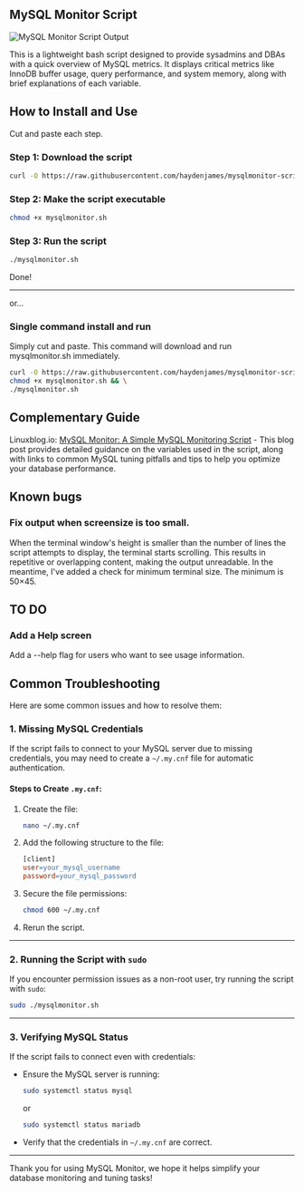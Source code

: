 ## MySQL Monitor Script
![MySQL Monitor Script Output](https://static.linuxblog.io/wp-content/uploads/2025/01/mysqlmonitor-script-3.png)

This is a lightweight bash script designed to provide sysadmins and DBAs with a quick overview of MySQL metrics. It displays critical metrics like InnoDB buffer usage, query performance, and system memory, along with brief explanations of each variable.

## How to Install and Use
Cut and paste each step.

### Step 1: Download the script
```bash
curl -O https://raw.githubusercontent.com/haydenjames/mysqlmonitor-script/main/mysqlmonitor.sh
```

### Step 2: Make the script executable
```bash
chmod +x mysqlmonitor.sh
```

### Step 3: Run the script
```bash
./mysqlmonitor.sh
```

Done! 

---------------------------------------------------

or...
### Single command install and run
Simply cut and paste. This command will download and run mysqlmonitor.sh immediately.  
```bash
curl -O https://raw.githubusercontent.com/haydenjames/mysqlmonitor-script/main/mysqlmonitor.sh && \
chmod +x mysqlmonitor.sh && \
./mysqlmonitor.sh
```

## Complementary Guide 
Linuxblog.io: [MySQL Monitor: A Simple MySQL Monitoring Script](https://linuxblog.io/mysql-monitor-script/) - This blog post provides detailed guidance on the variables used in the script, along with links to common MySQL tuning pitfalls and tips to help you optimize your database performance.

## Known bugs

### Fix output when screensize is too small. 
When the terminal window's height is smaller than the number of lines the script attempts to display, the terminal starts scrolling. This results in repetitive or overlapping content, making the output unreadable. 
In the meantime, I've added a check for minimum terminal size. The minimum is 50×45.

## TO DO

### Add a Help screen
Add a --help flag for users who want to see usage information.

## Common Troubleshooting
Here are some common issues and how to resolve them:

### 1. Missing MySQL Credentials
If the script fails to connect to your MySQL server due to missing credentials, you may need to create a `~/.my.cnf` file for automatic authentication.

#### Steps to Create `.my.cnf`:
1. Create the file:
    ```bash
    nano ~/.my.cnf
    ```

2. Add the following structure to the file:
    ```makefile
    [client]
    user=your_mysql_username
    password=your_mysql_password
    ```

3. Secure the file permissions:
    ```bash
    chmod 600 ~/.my.cnf
    ```

4. Rerun the script.

---

### 2. Running the Script with `sudo`
If you encounter permission issues as a non-root user, try running the script with `sudo`:
```bash
sudo ./mysqlmonitor.sh
```

---

### 3. Verifying MySQL Status
If the script fails to connect even with credentials:
- Ensure the MySQL server is running:
    ```bash
    sudo systemctl status mysql
    ```
    or
    ```bash
    sudo systemctl status mariadb
    ```
- Verify that the credentials in `~/.my.cnf` are correct.

---------------------------------------------------
Thank you for using MySQL Monitor, we hope it helps simplify your database monitoring and tuning tasks!
